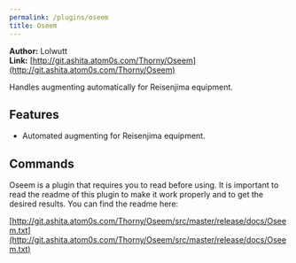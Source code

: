 ```yaml
---
permalink: /plugins/oseem
title: Oseem
---
```


**Author:** Lolwutt<br/>
**Link:** [http://git.ashita.atom0s.com/Thorny/Oseem](http://git.ashita.atom0s.com/Thorny/Oseem)

Handles augmenting automatically for Reisenjima equipment.

## Features

  * Automated augmenting for Reisenjima equipment.

## Commands

Oseem is a plugin that requires you to read before using. It is important to read the readme of this plugin to make it work properly and to get the desired results. You can find the readme here:

[http://git.ashita.atom0s.com/Thorny/Oseem/src/master/release/docs/Oseem.txt](http://git.ashita.atom0s.com/Thorny/Oseem/src/master/release/docs/Oseem.txt)